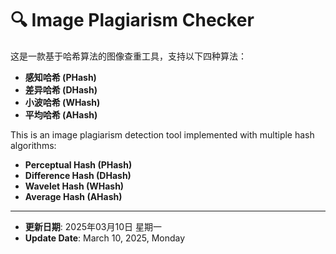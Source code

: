 # 🔍 Image Plagiarism Checker

这是一款基于哈希算法的图像查重工具，支持以下四种算法：
- **感知哈希 (PHash)**
- **差异哈希 (DHash)**
- **小波哈希 (WHash)**
- **平均哈希 (AHash)**

This is an image plagiarism detection tool implemented with multiple hash algorithms:
- **Perceptual Hash (PHash)**
- **Difference Hash (DHash)**
- **Wavelet Hash (WHash)**
- **Average Hash (AHash)**

---
- **更新日期**: 2025年03月10日 星期一
- **Update Date**: March 10, 2025, Monday
